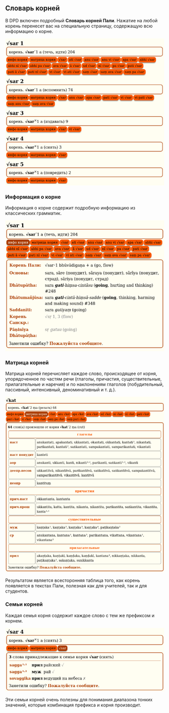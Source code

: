 ## Словарь корней

В DPD включен подробный **Словарь корней Пали**. Нажатие на любой корень перенесет вас на специальную страницу, содержащую всю информацию о корне.

![roots dict1](../pics/rootsdict/rootsdict.png)

### Информация о корне

Информация о корне содержит подробную информацию из классических грамматик.

![roots dict2](../pics/rootsdict/rootinfo.png)

### Матрица корней

Матрица корней перечисляет каждое слово, происходящее от корня, упорядоченное по частям речи (глаголы, причастия, существительные, прилагательные и наречия) и по наклонениям глаголов (побудительный, пассивный, интенсивный, деноминативный и т. д.).

![root matrix](../pics/rootsdict/rootsmatrix.png)

Результатом является всесторонняя таблица того, как корень появляется в текстах Пали, полезная как для учителей, так и для студентов.

### Семьи корней

Каждая семья корня содержит каждое слово с тем же префиксом и корнем.

![roots dict3](../pics/rootsdict/rootfamily.png)

Эти семьи корней очень полезны для понимания диапазона тонких значений, которые комбинация префикса и корня производит.
